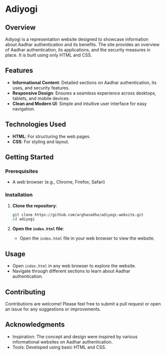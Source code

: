 # Adiyogi

## Overview
Adiyogi is a representation website designed to showcase information about Aadhar authentication and its benefits. The site provides an overview of Aadhar authentication, its applications, and the security measures in place. It is built using only HTML and CSS.

## Features
- **Informational Content**: Detailed sections on Aadhar authentication, its uses, and security features.
- **Responsive Design**: Ensures a seamless experience across desktops, tablets, and mobile devices.
- **Clean and Modern UI**: Simple and intuitive user interface for easy navigation.

## Technologies Used
- **HTML**: For structuring the web pages.
- **CSS**: For styling and layout.

## Getting Started

### Prerequisites
- A web browser (e.g., Chrome, Firefox, Safari)

### Installation

1. **Clone the repository**:
    ```bash
    git clone https://github.com/arghasadhu/adiyogi-website.git
    cd adiyogi
    ```

2. **Open the `index.html` file**:
    - Open the `index.html` file in your web browser to view the website.


## Usage
- Open `index.html` in any web browser to explore the website.
- Navigate through different sections to learn about Aadhar authentication.

## Contributing
Contributions are welcome! Please feel free to submit a pull request or open an issue for any suggestions or improvements.


## Acknowledgments
- Inspiration: The concept and design were inspired by various informational websites on Aadhar authentication.
- Tools: Developed using basic HTML and CSS.

